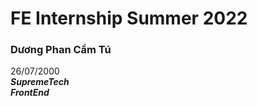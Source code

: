 # FE Internship Summer 2022<br>
### Dương Phan Cẩm Tú<br>
26/07/2000<br>
***SupremeTech***<br>
***FrontEnd***